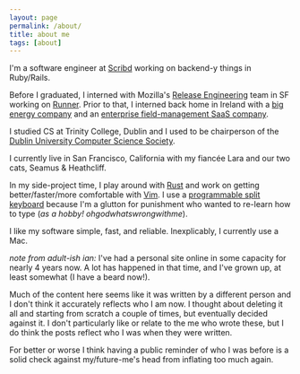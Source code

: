 ```yaml
---
layout: page
permalink: /about/
title: about me
tags: [about]
---
```


I'm a software engineer at [Scribd](http://scribd.com)
working on backend-y things in Ruby/Rails.

Before I graduated, I interned with Mozilla's
[Release Engineering](https://wiki.mozilla.org/ReleaseEngineering)
team in SF working on [Runner](http://github.com/mozilla/build-runner).
Prior to that, I interned back home in Ireland with a [big energy company](http://esbi.ie)
and an [enterprise field-management SaaS company](https://www.crunchbase.com/organization/fieldaware).

I studied CS at Trinity College, Dublin and I used to be chairperson of the
[Dublin University Computer Science Society](http://ducss.ie).

I currently live in San Francisco, California with my fiancée Lara and 
our two cats, Seamus &amp; Heathcliff.

In my side-project time, I play around with [Rust](http://rust-lang.org) and
work on getting better/faster/more comfortable with
[Vim](https://github.com/IanConnolly/dotfiles/blob/master/vimrc). I use a
[programmable split keyboard](https://www.indiegogo.com/projects/ergodox-ez-an-incredible-mechanical-keyboard)
because I'm a glutton for punishment who wanted to re-learn how to type (_as a hobby! ohgodwhatswrongwithme_).

I like my software simple, fast, and reliable. Inexplicably, I currently use a Mac.

_note from adult-ish ian:_ I've had a personal site online in some capacity for
nearly 4 years now.  A lot has happened in that time, and I've grown up,
at least somewhat (I have a beard now!).

Much of the content here seems like it was written by a different person and
I don't think it accurately reflects who I am now. I thought about deleting 
it all and starting from scratch a couple of times, but eventually decided 
against it. I don't particularly like or relate to the me who wrote these,
but I do think the posts reflect who I was when they were written.

For better or worse I think having a public reminder of who I was before
is a solid check against my/future-me's head from inflating too much again.
